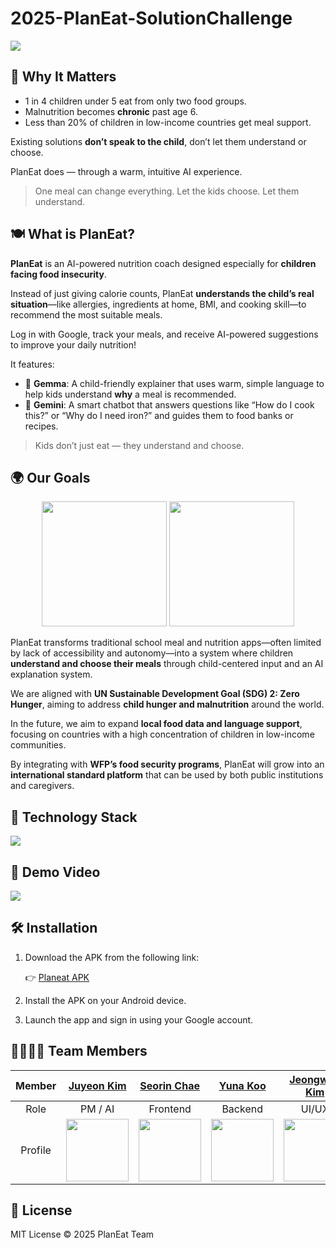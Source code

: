 # 2025-PlanEat-SolutionChallenge

<img src="https://github.com/user-attachments/assets/3374c5a7-0652-4dc9-bdc6-00a0a6098491"/>

## 🥗 Why It Matters

- 1 in 4 children under 5 eat from only two food groups.
- Malnutrition becomes **chronic** past age 6.
- Less than 20% of children in low-income countries get meal support.

Existing solutions **don’t speak to the child**, don’t let them understand or choose.

PlanEat does — through a warm, intuitive AI experience.

> One meal can change everything. Let the kids choose. Let them understand.
> 

## 🍽️ What is PlanEat?

**PlanEat** is an AI-powered nutrition coach designed especially for **children facing food insecurity**.

Instead of just giving calorie counts, PlanEat **understands the child’s real situation**—like allergies, ingredients at home, BMI, and cooking skill—to recommend the most suitable meals.

Log in with Google, track your meals, and receive AI-powered suggestions to improve your daily nutrition!

It features:

- 🧠 **Gemma**: A child-friendly explainer that uses warm, simple language to help kids understand **why** a meal is recommended.
- 💬 **Gemini**: A smart chatbot that answers questions like “How do I cook this?” or “Why do I need iron?” and guides them to food banks or recipes.

> Kids don’t just eat — they understand and choose.
> 


## 🌍 Our Goals

<div align="center">
  <img src="https://github.com/user-attachments/assets/574e0cd8-35d6-412c-9f5d-faeb060bfd3b" width="200"/>
  <img src="https://github.com/user-attachments/assets/79f76297-ae03-4dda-be7d-6952ba828190" width="200"/>
</div>

PlanEat transforms traditional school meal and nutrition apps—often limited by lack of accessibility and autonomy—into a system where children **understand and choose their meals** through child-centered input and an AI explanation system.

We are aligned with **UN Sustainable Development Goal (SDG) 2: Zero Hunger**, aiming to address **child hunger and malnutrition** around the world.

In the future, we aim to expand **local food data and language support**, focusing on countries with a high concentration of children in low-income communities.

By integrating with **WFP’s food security programs**, PlanEat will grow into an **international standard platform** that can be used by both public institutions and caregivers.


## 🔧 Technology Stack

<img src="https://github.com/user-attachments/assets/a9c868f5-fe61-4bca-8c45-afba208e934a"/>

## 🎥 Demo Video

[<img src="https://github.com/user-attachments/assets/75409ec1-fe06-4bc8-9a29-befa9229985f" />](https://)

## 🛠️ Installation

1. Download the APK from the following link:
    
    👉 [Planeat APK](https://drive.google.com/file/d/1kmfjDgEQ7im_7vNtoWpmPJ6PCs5v-YdM/view?usp=sharing)
    
2. Install the APK on your Android device.
3. Launch the app and sign in using your Google account.

## 👨‍👩‍👧‍👦 Team Members

| Member | [Juyeon Kim](https://github.com/YoniKim0319) | [Seorin Chae](https://github.com/riny1227) | [Yuna Koo](https://github.com/konguksu) | [Jeongwon Kim](https://github.com/3tto) |
|:----:|:-------:|:----------:|:-------:|:-----:|
| Role | PM / AI |  Frontend  | Backend | UI/UX |
| Profile| <img width="100" src="https://github.com/user-attachments/assets/45b46f69-ba7a-42ab-b8ac-976dfad257d7"/> | <img width="100" src="https://github.com/user-attachments/assets/602b0121-012b-46c7-81df-dda971394688"/> | <img width="100" src="https://github.com/user-attachments/assets/1f289ac5-fece-462e-93ad-eea0f7a9ab3d"/> | <img width="100" src="https://github.com/user-attachments/assets/541f7961-384b-4b1e-8ffd-5fd9696521df"/> |

## 📜 License

MIT License © 2025 PlanEat Team
